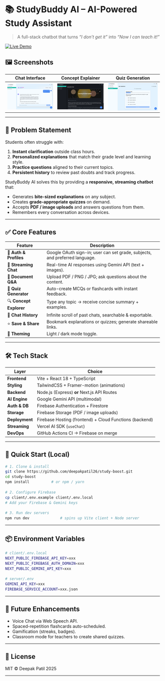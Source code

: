 # 📚 StudyBuddy AI – AI-Powered Study Assistant

> A full-stack chatbot that turns _“I don’t get it”_ into _“Now I can teach it!”_

[![Live Demo](https://img.shields.io/badge/🌐_Live_Demo-000?style=for-the-badge&logo=vercel&logoColor=white)](https://study-boost-delta.vercel.app/)

## 🖼️ Screenshots

| Chat Interface                                  | Concept Explainer                                               | Quiz Generation                       |
| ----------------------------------------------- | --------------------------------------------------------------- | ------------------------------------- |
| ![Chat Interface](/public/screenshots/chat.png) | ![Concept Explainer](/public/screenshots/concept-explainer.png) | ![Quiz](/public/screenshots/quiz.png) |

---

## 🎯 Problem Statement

Students often struggle with:

1. **Instant clarification** outside class hours.
2. **Personalized explanations** that match their grade level and learning style.
3. **Practice questions** aligned to their current topics.
4. **Persistent history** to review past doubts and track progress.

StudyBuddy AI solves this by providing a **responsive, streaming chatbot** that:

- Generates **bite-sized explanations** on any subject.
- Creates **grade-appropriate quizzes** on demand.
- Accepts **PDF / image uploads** and answers questions from them.
- Remembers every conversation across devices.

---

## ✅ Core Features

| Feature                | Description                                                                 |
| ---------------------- | --------------------------------------------------------------------------- |
| 🔐 **Auth & Profiles**  | Google OAuth sign-in; user can set grade, subjects, and preferred language. |
| 💬 **Streaming Chat**   | Real-time AI responses using Gemini API (text + images).                    |
| 📄 **Document Q&A**     | Upload PDF / PNG / JPG; ask questions about the content.                    |
| 🧪 **Quiz Generator**   | Auto-create MCQs or flashcards with instant feedback.                       |
| 🔍 **Concept Explorer** | Type any topic → receive concise summary + examples.                        |
| 📜 **Chat History**     | Infinite scroll of past chats, searchable & exportable.                     |
| ⭐ **Save & Share**     | Bookmark explanations or quizzes; generate shareable links.                 |
| 🌙 **Theming**          | Light / dark mode toggle.                                                   |

---

## 🛠 Tech Stack

| Layer          | Choice                                                  |
| -------------- | ------------------------------------------------------- |
| **Frontend**   | Vite + React 18 + TypeScript                            |
| **Styling**    | TailwindCSS + Framer-motion (animations)                |
| **Backend**    | Node.js (Express) **or** Next.js API Routes             |
| **AI Engine**  | Google Gemini API (multimodal)                          |
| **Auth & DB**  | Firebase Authentication + Firestore                     |
| **Storage**    | Firebase Storage (PDF / image uploads)                  |
| **Deployment** | Firebase Hosting (frontend) + Cloud Functions (backend) |
| **Streaming**  | Vercel AI SDK (`useChat`)                               |
| **DevOps**     | GitHub Actions CI → Firebase on merge                   |

---

## 🚀 Quick Start (Local)

```bash
# 1. Clone & install
git clone https://github.com/deepakpatil26/study-boost.git
cd study-boost
npm install          # or npm / yarn

# 2. Configure Firebase
cp client/.env.example client/.env.local
# Add your Firebase & Gemini keys

# 3. Run dev servers
npm run dev              # spins up Vite client + Node server
```

---

## 📦 Environment Variables

```bash
# client/.env.local
NEXT_PUBLIC_FIREBASE_API_KEY=xxx
NEXT_PUBLIC_FIREBASE_AUTH_DOMAIN=xxx
NEXT_PUBLIC_GEMINI_API_KEY=xxx

# server/.env
GEMINI_API_KEY=xxx
FIREBASE_SERVICE_ACCOUNT=xxx.json
```

---

## 🧪 Future Enhancements

- Voice Chat via Web Speech API.
- Spaced-repetition flashcards auto-scheduled.
- Gamification (streaks, badges).
- Classroom mode for teachers to create shared quizzes.

---

## 📄 License

MIT © Deepak Patil 2025

---

